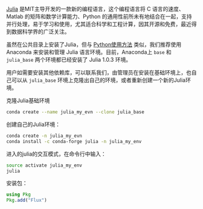 [Julia][1] 是MIT主导开发的一款新的编程语言，这个编程语言将 C 语言的速度、Matlab 的矩阵和数学计算能力、Python 的通用性前所未有地结合在一起，支持并行处理，易于学习和使用，尤其适合科学和工程计算，因其开源和免费，最近得到数据科学界的广泛关注。

虽然在公共目录上安装了Julia，但与 [Python使用方法](python.md) 类似，我们推荐使用 Anaconda 来安装和管理 Julia 语言环境。目前，Anaconda上 `base` 和 `julia_base` 两个环境都已经安装了 Julia 1.0.3 环境。

用户如需要安装其他依赖库，可以联系我们，由管理员在安装在基础环境上，也自己可以从 `julia_base` 环境上克隆出自己的环境，或者重新创建一个新的Julia环境。

克隆Julia基础环境

```bash
conda create --name julia_my_evn --clone julia_base
```

创建自己的Julia环境：

```bash
conda create -n julia_my_evn
conda install -c conda-forge julia -n julia_my_env
```

进入的julia的交互模式，在命令行中输入：

```bash
source activate julia_my_env
julia
```

安装包：

```julia
using Pkg
Pkg.add("Flux")
```

[1]: https://julialang.org/
